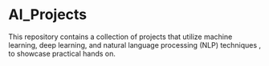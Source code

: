 # AI_Projects
This repository contains a collection of projects that utilize machine learning, deep learning,  and natural language processing (NLP) techniques , to showcase practical hands on.
